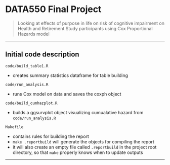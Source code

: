 # DATA550 Final Project

> Looking at effects of purpose in life on 
  risk of cognitive impairment on Health and Retirement Study participants
  using Cox Proportional Hazards model

------------------------------------------------------------------------

## Initial code description

`code/build_table1.R`

  - creates summary statistics dataframe for table building

`code/run_analysis.R`

  - runs Cox model on data and saves the coxph object

`code/build_cumhazplot.R`

  - builds a ggsurvplot object visualizing cumualative hazard from `code/run_analysis.R`

`Makefile`

  - contains rules for building the report
  - `make .reportbuild` will generate the objects for compiling the report
  - it will also create an empty file called `.reportbuild` in the project root directory, so that `make` properly knows when to update outputs

------------------------------------------------------------------------

